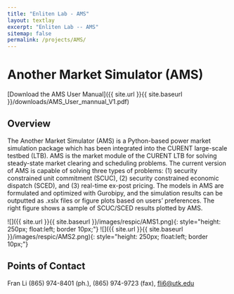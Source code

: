 ```yaml
---
title: "Enliten Lab - AMS"
layout: textlay
excerpt: "Enliten Lab -- AMS"
sitemap: false
permalink: /projects/AMS/
---
```


#  Another Market Simulator (AMS) 

[Download the AMS User Manual]({{ site.url }}{{ site.baseurl }}/downloads/AMS_User_mannual_V1.pdf)

## Overview

The Another Market Simulator (AMS) is a Python-based power market simulation package which has been integrated into the CURENT large-scale testbed (LTB). AMS is the market module of the CURENT LTB for solving steady-state market clearing and scheduling problems.  The current version of AMS is capable of solving three types of problems: (1) security constrained unit commitment (SCUC), (2) security constrained economic dispatch (SCED), and (3) real-time ex-post pricing. The models in AMS are formulated and optimized with Gurobipy, and the simulation results can be outputted as .xslx files or figure plots based on users’ preferences. The right figure shows a sample of SCUC/SCED results plotted by AMS.

![]({{ site.url }}{{ site.baseurl }}/images/respic/AMS1.png){: style="height: 250px; float:left; border 10px;"} ![]({{ site.url }}{{ site.baseurl }}/images/respic/AMS2.png){: style="height: 250px; float:left; border 10px;"} 

## Points of Contact

Fran Li (865) 974-8401 (ph.), (865) 974-9723 (fax), fli6@utk.edu


